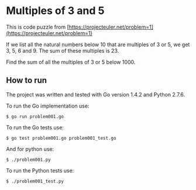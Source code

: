 # Multiples of 3 and 5

This is code puzzle from [https://projecteuler.net/problem=1](https://projecteuler.net/problem=1)

If we list all the natural numbers below 10 that are multiples of 3 or 5, we get 3, 5, 6 and 9. The sum of these multiples is 23.

Find the sum of all the multiples of 3 or 5 below 1000.

## How to run

The project was written and tested with Go version 1.4.2 and Python 2.7.6.

To run the Go implementation use:
```
$ go run problem001.go
```

To run the Go tests use:
```
$ go test problem001.go problem001_test.go
```

And for python use:
```
$ ./problem001.py
```

To run the Python tests use:
```
$ ./problem001_test.py
```
